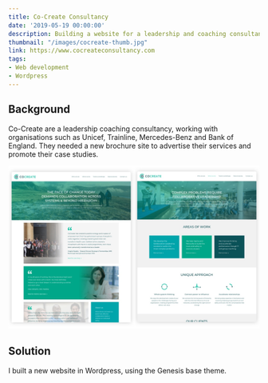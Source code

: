 ```yaml
---
title: Co-Create Consultancy
date: '2019-05-19 00:00:00'
description: Building a website for a leadership and coaching consultancy.
thumbnail: "/images/cocreate-thumb.jpg"
link: https://www.cocreateconsultancy.com
tags:
- Web development
- Wordpress
---
```


## Background

Co-Create are a leadership coaching consultancy, working with organisations such as Unicef, Trainline, Mercedes-Benz and Bank of England. They needed a new brochure site to advertise their services and promote their case studies.

<img alt="Co Create consultancy screenshot" src="/images/cocreate.jpg" class="wide">

## Solution

I built a new website in Wordpress, using the Genesis base theme.